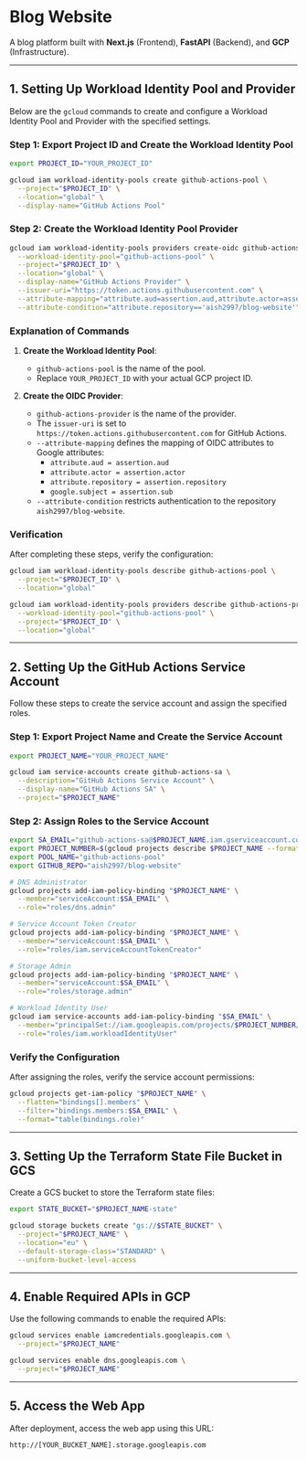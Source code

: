 # Blog Website

A blog platform built with **Next.js** (Frontend), **FastAPI** (Backend), and **GCP** (Infrastructure).

---

## 1. Setting Up Workload Identity Pool and Provider

Below are the `gcloud` commands to create and configure a Workload Identity Pool and Provider with the specified settings.

### Step 1: Export Project ID and Create the Workload Identity Pool

```bash
export PROJECT_ID="YOUR_PROJECT_ID"

gcloud iam workload-identity-pools create github-actions-pool \
  --project="$PROJECT_ID" \
  --location="global" \
  --display-name="GitHub Actions Pool"
```

### Step 2: Create the Workload Identity Pool Provider

```bash
gcloud iam workload-identity-pools providers create-oidc github-actions-provider \
  --workload-identity-pool="github-actions-pool" \
  --project="$PROJECT_ID" \
  --location="global" \
  --display-name="GitHub Actions Provider" \
  --issuer-uri="https://token.actions.githubusercontent.com" \
  --attribute-mapping="attribute.aud=assertion.aud,attribute.actor=assertion.actor,attribute.repository=assertion.repository,google.subject=assertion.sub" \
  --attribute-condition="attribute.repository=='aish2997/blog-website'"
```

### Explanation of Commands

1. **Create the Workload Identity Pool**:
   - `github-actions-pool` is the name of the pool.
   - Replace `YOUR_PROJECT_ID` with your actual GCP project ID.

2. **Create the OIDC Provider**:
   - `github-actions-provider` is the name of the provider.
   - The `issuer-uri` is set to `https://token.actions.githubusercontent.com` for GitHub Actions.
   - `--attribute-mapping` defines the mapping of OIDC attributes to Google attributes:
     - `attribute.aud = assertion.aud`
     - `attribute.actor = assertion.actor`
     - `attribute.repository = assertion.repository`
     - `google.subject = assertion.sub`
   - `--attribute-condition` restricts authentication to the repository `aish2997/blog-website`.

### Verification

After completing these steps, verify the configuration:

```bash
gcloud iam workload-identity-pools describe github-actions-pool \
  --project="$PROJECT_ID" \
  --location="global"

gcloud iam workload-identity-pools providers describe github-actions-provider \
  --workload-identity-pool="github-actions-pool" \
  --project="$PROJECT_ID" \
  --location="global"
```

---

## 2. Setting Up the GitHub Actions Service Account

Follow these steps to create the service account and assign the specified roles.

### Step 1: Export Project Name and Create the Service Account

```bash
export PROJECT_NAME="YOUR_PROJECT_NAME"

gcloud iam service-accounts create github-actions-sa \
  --description="GitHub Actions Service Account" \
  --display-name="GitHub Actions SA" \
  --project="$PROJECT_NAME"
```

### Step 2: Assign Roles to the Service Account

```bash
export SA_EMAIL="github-actions-sa@$PROJECT_NAME.iam.gserviceaccount.com"
export PROJECT_NUMBER=$(gcloud projects describe $PROJECT_NAME --format="value(projectNumber)")
export POOL_NAME="github-actions-pool"
export GITHUB_REPO="aish2997/blog-website"

# DNS Administrator
gcloud projects add-iam-policy-binding "$PROJECT_NAME" \
  --member="serviceAccount:$SA_EMAIL" \
  --role="roles/dns.admin"

# Service Account Token Creator
gcloud projects add-iam-policy-binding "$PROJECT_NAME" \
  --member="serviceAccount:$SA_EMAIL" \
  --role="roles/iam.serviceAccountTokenCreator"

# Storage Admin
gcloud projects add-iam-policy-binding "$PROJECT_NAME" \
  --member="serviceAccount:$SA_EMAIL" \
  --role="roles/storage.admin"

# Workload Identity User
gcloud iam service-accounts add-iam-policy-binding "$SA_EMAIL" \
  --member="principalSet://iam.googleapis.com/projects/$PROJECT_NUMBER/locations/global/workloadIdentityPools/$POOL_NAME/attribute.repository/$GITHUB_REPO" \
  --role="roles/iam.workloadIdentityUser"
```

### Verify the Configuration

After assigning the roles, verify the service account permissions:

```bash
gcloud projects get-iam-policy "$PROJECT_NAME" \
  --flatten="bindings[].members" \
  --filter="bindings.members:$SA_EMAIL" \
  --format="table(bindings.role)"
```

---

## 3. Setting Up the Terraform State File Bucket in GCS

Create a GCS bucket to store the Terraform state files:

```bash
export STATE_BUCKET="$PROJECT_NAME-state"

gcloud storage buckets create "gs://$STATE_BUCKET" \
  --project="$PROJECT_NAME" \
  --location="eu" \
  --default-storage-class="STANDARD" \
  --uniform-bucket-level-access
```

---

## 4. Enable Required APIs in GCP

Use the following commands to enable the required APIs:

```bash
gcloud services enable iamcredentials.googleapis.com \
  --project="$PROJECT_NAME"

gcloud services enable dns.googleapis.com \
  --project="$PROJECT_NAME"
```

---

## 5. Access the Web App

After deployment, access the web app using this URL:

```
http://[YOUR_BUCKET_NAME].storage.googleapis.com
```